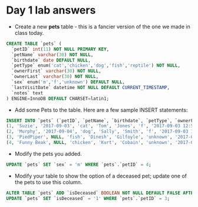 # Day 1 lab answers

* Create a new **pets** table - this is a fancier version of the one we made in class today.
```sql
CREATE TABLE `pets` (
  `petID` int(11) NOT NULL PRIMARY KEY,
  `petName` varchar(30) NOT NULL,
  `birthdate` date DEFAULT NULL,
  `petType` enum('cat','chicken','dog','fish','reptile') NOT NULL,
  `ownerFirst` varchar(30) NOT NULL,
  `ownerLast` varchar(30) NOT NULL,
  `sex` enum('m','f','unknown') DEFAULT NULL,
  `lastVisitDate` datetime NOT NULL DEFAULT CURRENT_TIMESTAMP,
  `notes` text
) ENGINE=InnoDB DEFAULT CHARSET=latin1;
```
* Add some Pets to the table. 
Here are a few sample INSERT statements:
```sql
INSERT INTO `pets` (`petID`, `petName`, `birthdate`, `petType`, `ownerFirst`, `ownerLast`, `sex`, `lastVisitDate`, `notes`) VALUES
(1, 'Suzie', '2017-09-03', 'cat', 'Tom', 'Jones', 'f', '2017-09-03 12:58:56', NULL),
(2, 'Murphy', '2017-09-04', 'dog', 'Sally', 'Smith', 'f', '2017-09-03 12:59:25', 'nothing much to say about this pet.'),
(3, 'PiedPiper', NULL, 'fish', 'Dinesh', 'Gilfoyle', 'unknown', '2017-09-03 13:00:14', NULL),
(4, 'Funny Beak', NULL, 'chicken', 'Kurt', 'Cobain', 'unknown', '2017-08-10 14:45:16', NULL);
```
* Modify the pets you added. 
```sql
UPDATE `pets` SET `sex` = 'm' WHERE `pets`.`petID` = 4;
```
* Modify your table to show the option of a deceased pet; update one of the pets to use this column. 
```sql
ALTER TABLE `pets` ADD `isDeceased` BOOLEAN NOT NULL DEFAULT FALSE AFTER `sex`;
UPDATE `pets` SET `isDeceased` = '1' WHERE `pets`.`petID` = 3;
```
